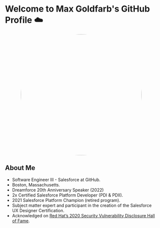 <h1>Welcome to Max Goldfarb's GitHub Profile ☁️</h1>

<p align="center">
<span><img src="https://user-images.githubusercontent.com/22826414/187952946-93811847-0e45-46cd-9d8a-b9442e5da7ba.gif" height="auto" width="400" style="border-radius: 50% !important;"></img></span>
</p>

## About Me
- Software Engineer III - Salesforce at GitHub.
- Boston, Massachusetts.
- Dreamforce 20th Anniversary Speaker (2022)
- 2x Certified Salesforce Platform Developer (PDI & PDII).
- 2021 Salesforce Platform Champion (retired program).
- Subject matter expert and participant in the creation of the Salesforce UX Designer Certification.
- Acknowledged on [Red Hat’s 2020 Security Vulnerability Disclosure Hall of Fame](https://access.redhat.com/articles/66234).
